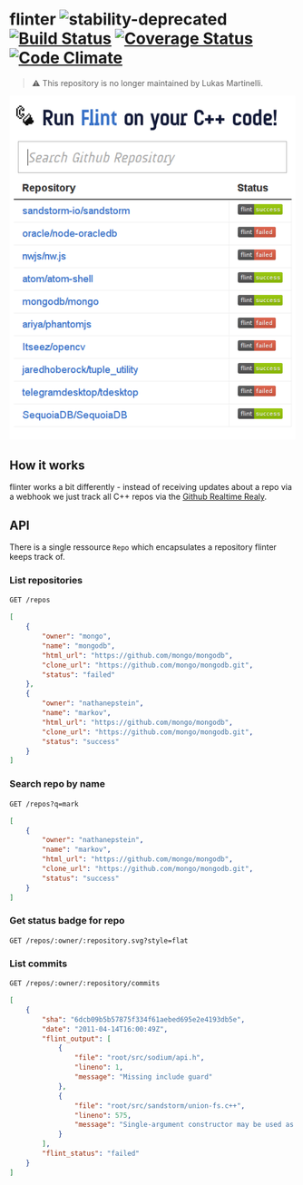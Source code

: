 # flinter ![stability-deprecated](https://img.shields.io/badge/stability-deprecated-red.svg) [![Build Status](https://travis-ci.org/lukasmartinelli/flinter.svg)](https://travis-ci.org/lukasmartinelli/flinter) [![Coverage Status](https://coveralls.io/repos/lukasmartinelli/flinter/badge.svg)](https://coveralls.io/r/lukasmartinelli/flinter) [![Code Climate](https://codeclimate.com/github/lukasmartinelli/flinter/badges/gpa.svg)](https://codeclimate.com/github/lukasmartinelli/flinter)

> :warning: This repository is no longer maintained by Lukas Martinelli.

![Screenshot of Flinter](screenshot.png)

## How it works

flinter works a bit differently - instead of receiving updates about a repo
via a webhook we just track all C++ repos via the [Github Realtime Realy](https://github.com/lukasmartinelli/ghrr).

## API

There is a single ressource `Repo` which encapsulates a repository
flinter keeps track of.

### List repositories

```
GET /repos
```

```json
[
    {
        "owner": "mongo",
        "name": "mongodb",
        "html_url": "https://github.com/mongo/mongodb",
        "clone_url": "https://github.com/mongo/mongodb.git",
        "status": "failed"
    },
    {
        "owner": "nathanepstein",
        "name": "markov",
        "html_url": "https://github.com/mongo/mongodb",
        "clone_url": "https://github.com/mongo/mongodb.git",
        "status": "success"
    }
]
```

### Search repo by name

```
GET /repos?q=mark
```

```json
[
    {
        "owner": "nathanepstein",
        "name": "markov",
        "html_url": "https://github.com/mongo/mongodb",
        "clone_url": "https://github.com/mongo/mongodb.git",
        "status": "success"
    }
]
```

### Get status badge for repo

```
GET /repos/:owner/:repository.svg?style=flat
```

### List commits

```
GET /repos/:owner/:repository/commits
```

```json
[
    {
        "sha": "6dcb09b5b57875f334f61aebed695e2e4193db5e",
        "date": "2011-04-14T16:00:49Z",
        "flint_output": [
            {
                "file": "root/src/sodium/api.h",
                "lineno": 1,
                "message": "Missing include guard"
            },
            {
                "file": "root/src/sandstorm/union-fs.c++",
                "lineno": 575,
                "message": "Single-argument constructor may be used as a type conversion constructor"
            }
        ],
        "flint_status": "failed"
    }
]
```

